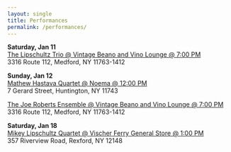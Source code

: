 ```yaml
---
layout: single
title: Performances
permalink: /performances/
---
```


**Saturday, Jan 11**  
[The Lipschultz Trio @ Vintage Beano and Vino Lounge @ 7:00 PM](https://www.vintagebeanoandvinolounge.com/)  
3316 Route 112, Medford, NY 11763-1412

**Sunday, Jan 12**  
[Mathew Hastava Quartet @ Noema @ 12:00 PM](https://www.noemany.com/)  
7 Gerard Street, Huntington, NY 11743  

[The Joe Roberts Ensemble @ Vintage Beano and Vino Lounge @ 7:00 PM](https://www.vintagebeanoandvinolounge.com/)  
3316 Route 112, Medford, NY 11763-1412

**Saturday, Jan 18**  
[Mikey Lipschultz Quartet @ Vischer Ferry General Store @ 1:00 PM](https://www.vischerferrygeneralstore.com/)  
357 Riverview Road, Rexford, NY 12148
